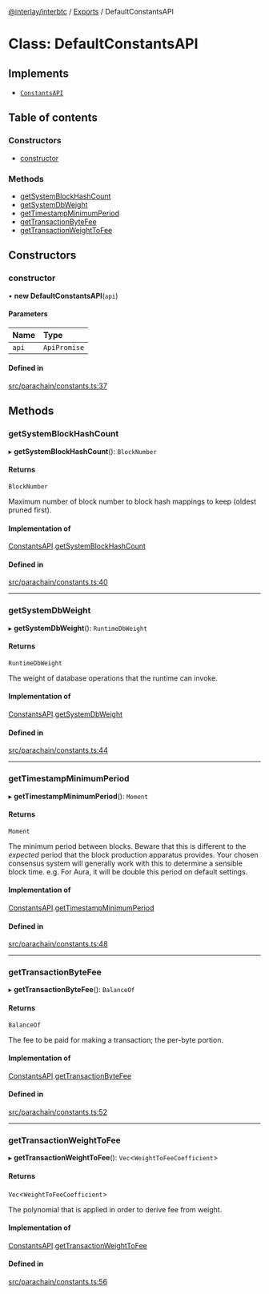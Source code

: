 [@interlay/interbtc](/README.md) / [Exports](/modules.md) / DefaultConstantsAPI

# Class: DefaultConstantsAPI

## Implements

- [`ConstantsAPI`](/interfaces/constantsapi.md)

## Table of contents

### Constructors

- [constructor](/classes/defaultconstantsapi.md#constructor)

### Methods

- [getSystemBlockHashCount](/classes/defaultconstantsapi.md#getsystemblockhashcount)
- [getSystemDbWeight](/classes/defaultconstantsapi.md#getsystemdbweight)
- [getTimestampMinimumPeriod](/classes/defaultconstantsapi.md#gettimestampminimumperiod)
- [getTransactionByteFee](/classes/defaultconstantsapi.md#gettransactionbytefee)
- [getTransactionWeightToFee](/classes/defaultconstantsapi.md#gettransactionweighttofee)

## Constructors

### constructor

• **new DefaultConstantsAPI**(`api`)

#### Parameters

| Name | Type |
| :------ | :------ |
| `api` | `ApiPromise` |

#### Defined in

[src/parachain/constants.ts:37](https://github.com/interlay/interbtc-js/blob/0c8155e/src/parachain/constants.ts#L37)

## Methods

### getSystemBlockHashCount

▸ **getSystemBlockHashCount**(): `BlockNumber`

#### Returns

`BlockNumber`

Maximum number of block number to block hash mappings to keep (oldest pruned first).

#### Implementation of

[ConstantsAPI](/interfaces/constantsapi.md).[getSystemBlockHashCount](/interfaces/constantsapi.md#getsystemblockhashcount)

#### Defined in

[src/parachain/constants.ts:40](https://github.com/interlay/interbtc-js/blob/0c8155e/src/parachain/constants.ts#L40)

___

### getSystemDbWeight

▸ **getSystemDbWeight**(): `RuntimeDbWeight`

#### Returns

`RuntimeDbWeight`

The weight of database operations that the runtime can invoke.

#### Implementation of

[ConstantsAPI](/interfaces/constantsapi.md).[getSystemDbWeight](/interfaces/constantsapi.md#getsystemdbweight)

#### Defined in

[src/parachain/constants.ts:44](https://github.com/interlay/interbtc-js/blob/0c8155e/src/parachain/constants.ts#L44)

___

### getTimestampMinimumPeriod

▸ **getTimestampMinimumPeriod**(): `Moment`

#### Returns

`Moment`

The minimum period between blocks. Beware that this is different to the *expected* period
that the block production apparatus provides. Your chosen consensus system will generally
work with this to determine a sensible block time. e.g. For Aura, it will be double this
period on default settings.

#### Implementation of

[ConstantsAPI](/interfaces/constantsapi.md).[getTimestampMinimumPeriod](/interfaces/constantsapi.md#gettimestampminimumperiod)

#### Defined in

[src/parachain/constants.ts:48](https://github.com/interlay/interbtc-js/blob/0c8155e/src/parachain/constants.ts#L48)

___

### getTransactionByteFee

▸ **getTransactionByteFee**(): `BalanceOf`

#### Returns

`BalanceOf`

The fee to be paid for making a transaction; the per-byte portion.

#### Implementation of

[ConstantsAPI](/interfaces/constantsapi.md).[getTransactionByteFee](/interfaces/constantsapi.md#gettransactionbytefee)

#### Defined in

[src/parachain/constants.ts:52](https://github.com/interlay/interbtc-js/blob/0c8155e/src/parachain/constants.ts#L52)

___

### getTransactionWeightToFee

▸ **getTransactionWeightToFee**(): `Vec`<`WeightToFeeCoefficient`\>

#### Returns

`Vec`<`WeightToFeeCoefficient`\>

The polynomial that is applied in order to derive fee from weight.

#### Implementation of

[ConstantsAPI](/interfaces/constantsapi.md).[getTransactionWeightToFee](/interfaces/constantsapi.md#gettransactionweighttofee)

#### Defined in

[src/parachain/constants.ts:56](https://github.com/interlay/interbtc-js/blob/0c8155e/src/parachain/constants.ts#L56)
